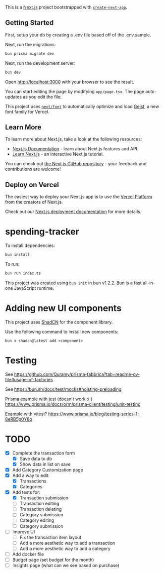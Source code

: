 This is a [Next.js](https://nextjs.org) project bootstrapped with [`create-next-app`](https://nextjs.org/docs/app/api-reference/cli/create-next-app).

## Getting Started

First, setup your db by creating a .env file based off of the .env.sample.

Next, run the migrations:

```bash
bun prisma migrate dev
```

Next, run the development server:

```bash
bun dev
```

Open [http://localhost:3000](http://localhost:3000) with your browser to see the result.

You can start editing the page by modifying `app/page.tsx`. The page auto-updates as you edit the file.

This project uses [`next/font`](https://nextjs.org/docs/app/building-your-application/optimizing/fonts) to automatically optimize and load [Geist](https://vercel.com/font), a new font family for Vercel.

## Learn More

To learn more about Next.js, take a look at the following resources:

- [Next.js Documentation](https://nextjs.org/docs) - learn about Next.js features and API.
- [Learn Next.js](https://nextjs.org/learn) - an interactive Next.js tutorial.

You can check out [the Next.js GitHub repository](https://github.com/vercel/next.js) - your feedback and contributions are welcome!

## Deploy on Vercel

The easiest way to deploy your Next.js app is to use the [Vercel Platform](https://vercel.com/new?utm_medium=default-template&filter=next.js&utm_source=create-next-app&utm_campaign=create-next-app-readme) from the creators of Next.js.

Check out our [Next.js deployment documentation](https://nextjs.org/docs/app/building-your-application/deploying) for more details.

# spending-tracker

To install dependencies:

```bash
bun install
```

To run:

```bash
bun run index.ts
```

This project was created using `bun init` in bun v1.2.2. [Bun](https://bun.sh) is a fast all-in-one JavaScript runtime.

# Adding new UI components

This project uses [ShadCN](https://ui.shadcn.com/) for the component library.

Use the following command to install new components:

```
bun x shadcn@latest add <component>
```

# Testing

See https://github.com/Quramy/prisma-fabbrica?tab=readme-ov-file#usage-of-factories

See https://bun.sh/docs/test/mocks#hoisting-preloading

Prisma example with jest (doesn't work :( ) https://www.prisma.io/docs/orm/prisma-client/testing/unit-testing

Example with vitest? https://www.prisma.io/blog/testing-series-1-8eRB5p0Y8o

# TODO

- [x] Complete the transaction form
  - [x] Save data to db
  - [x] Show data in list on save
- [x] Add Category Customization page
- [x] Add a way to edit:
  - [x] Transactions
  - [x] Categories
- [x] Add tests for:
  - [x] Transaction submission
  - [ ] Transaction editing
  - [ ] Transaction deleting
  - [ ] Category submission
  - [ ] Category editing
  - [ ] Category submission
- [ ] Improve UI
  - [ ] Fix the transaction item layout
  - [ ] Add a more aesthetic way to add a transaction
  - [ ] Add a more aesthetic way to add a category
- [ ] Add docker file
- [ ] Budget page (set budget for the month)
- [ ] Insights page (what can we see based on purchase)
